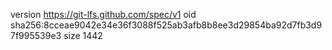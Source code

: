 version https://git-lfs.github.com/spec/v1
oid sha256:8cceae9042e34e36f3088f525ab3afb8b8ee3d29854ba92d7fb3d97f995539e3
size 1442
